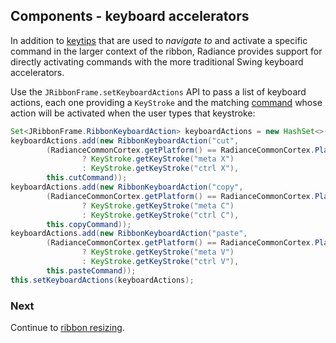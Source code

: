 ## Components - keyboard accelerators

In addition to [keytips](RibbonKeytips.md) that are used to *navigate to* and activate a specific command in the larger context of the ribbon, Radiance provides support for directly activating commands with the more traditional Swing keyboard accelerators.

Use the `JRibbonFrame.setKeyboardActions` API to pass a list of keyboard actions, each one providing a `KeyStroke` and the matching [command](Command.md) whose action will be activated when the user types that keystroke:

```java
Set<JRibbonFrame.RibbonKeyboardAction> keyboardActions = new HashSet<>();
keyboardActions.add(new RibbonKeyboardAction("cut",
        (RadianceCommonCortex.getPlatform() == RadianceCommonCortex.Platform.MACOS)
                ? KeyStroke.getKeyStroke("meta X")
                : KeyStroke.getKeyStroke("ctrl X"),
        this.cutCommand));
keyboardActions.add(new RibbonKeyboardAction("copy",
        (RadianceCommonCortex.getPlatform() == RadianceCommonCortex.Platform.MACOS)
                ? KeyStroke.getKeyStroke("meta C")
                : KeyStroke.getKeyStroke("ctrl C"),
        this.copyCommand));
keyboardActions.add(new RibbonKeyboardAction("paste",
        (RadianceCommonCortex.getPlatform() == RadianceCommonCortex.Platform.MACOS)
                ? KeyStroke.getKeyStroke("meta V")
                : KeyStroke.getKeyStroke("ctrl V"),
        this.pasteCommand));
this.setKeyboardActions(keyboardActions);
```

### Next

Continue to [ribbon resizing](RibbonResizing.md).
